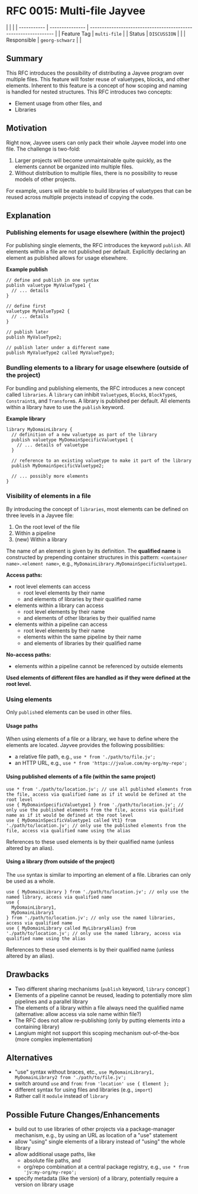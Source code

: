 <!--
SPDX-FileCopyrightText: 2023 Friedrich-Alexander-Universitat Erlangen-Nurnberg

SPDX-License-Identifier: AGPL-3.0-only
-->

# RFC 0015: Multi-file Jayvee

|             |                 |
| ----------- | --------------- | --------------------------------------------------------------- |
| Feature Tag | `multi-file`    |
| Status      | `DISCUSSION`    | <!-- Possible values: DRAFT, DISCUSSION, ACCEPTED, REJECTED --> |
| Responsible | `georg-schwarz` | <!-- TODO: assign yourself as main driver of this RFC -->       |

<!--
  Status Overview:
  - DRAFT: The RFC is not ready for a review and currently under change. Feel free to already ask for feedback on the structure and contents at this stage.
  - DISCUSSION: The RFC is open for discussion. Usually, we open a PR to trigger discussions.
  - ACCEPTED: The RFC was accepted. Create issues to prepare implementation of the RFC.
  - REJECTED: The RFC was rejected. If another revision emerges, switch to status DRAFT.
-->

## Summary

This RFC introduces the possibility of distributing a Jayvee program over multiple files.
This feature will foster reuse of valuetypes, blocks, and other elements.
Inherent to this feature is a concept of how scoping and naming is handled for nested structures.
This RFC introduces two concepts:

- Element usage from other files, and
- Libraries

## Motivation

Right now, Jayvee users can only pack their whole Jayvee model into one file.
The challenge is two-fold:

1. Larger projects will become unmaintainable quite quickly, as the elements cannot be organized into multiple files.
2. Without distribution to multiple files, there is no possibility to reuse models of other projects.

For example, users will be enable to build libraries of valuetypes that can be reused across multiple projects instead of copying the code.

## Explanation

### Publishing elements for usage elsewhere (within the project)

For publishing single elements, the RFC introduces the keyword `publish`.
All elements within a file are not published per default.
Explicitly declaring an element as published allows for usage elsewhere.

**Example publish**

```
// define and publish in one syntax
publish valuetype MyValueType1 {
  // ... details
}

// define first
valuetype MyValueType2 {
  // ... details
}

// publish later
publish MyValueType2;

// publish later under a different name
publish MyValueType2 called MyValueType3;
```

### Bundling elements to a library for usage elsewhere (outside of the project)

For bundling and publishing elements, the RFC introduces a new concept called `libraries`.
A `library` can inhibit `Valuetype`s, `Block`s, `BlockType`s, `Constraint`s, and `Transform`s.
A library is published per default.
All elements within a library have to use the `publish` keyword.

**Example library**

```
library MyDomainLibrary {
  // definition of a new valuetype as part of the library
  publish valuetype MyDomainSpecificValuetype1 {
    // ... details of valuetype
  }

  // reference to an existing valuetype to make it part of the library
  publish MyDomainSpecificValuetype2;

  // ... possibly more elements
}
```

### Visibility of elements in a file

By introducing the concept of `libraries`, most elements can be defined on three levels in a Jayvee file:

1. On the root level of the file
2. Within a pipeline
3. (new) Within a library

The name of an element is given by its definition.
The **qualified name** is constructed by prepending container structures in this pattern: `<container name>.<element name>`, e.g., `MyDomainLibrary.MyDomainSpecificValuetype1`.

**Access paths:**

- root level elements can access
  - root level elements by their name
  - and elements of libraries by their qualified name
- elements within a library can access
  - root level elements by their name
  - and elements of other libraries by their qualified name
- elements within a pipeline can access
  - root level elements by their name
  - elements within the same pipeline by their name
  - and elements of libraries by their qualified name

**No-access paths:**

- elements within a pipeline cannot be referenced by outside elements

**Used elements of different files are handled as if they were defined at the root level.**

### Using elements

Only `publish`ed elements can be used in other files.

#### Usage paths

When using elements of a file or a library, we have to define where the elements are located.
Jayvee provides the following possibilities:

- a relative file path, e.g., `use * from './path/to/file.jv';`
- an HTTP URL, e.g., `use * from 'https://jvalue.com/my-org/my-repo';`

#### Using published elements of a file (within the same project)

```
use * from './path/to/location.jv'; // use all published elements from the file, access via qualified name as if it would be defined at the root level
use { MyDomainSpecificValuetype1 } from './path/to/location.jv'; // only use the published elements from the file, access via qualified name as if it would be defined at the root level
use { MyDomainSpecificValuetype1 called Vt1} from './path/to/location.jv'; // only use the published elements from the file, access via qualified name using the alias
```

References to these used elements is by their qualified name (unless altered by an alias).

#### Using a library (from outside of the project)

The `use` syntax is similar to importing an element of a file.
Libraries can only be used as a whole.

```
use { MyDomainLibrary } from './path/to/location.jv'; // only use the named library, access via qualified name
use {
  MyDomainLibrary1,
  MyDomainLibrary1
} from './path/to/location.jv'; // only use the named libraries, access via qualified name
use { MyDomainLibrary called MyLibraryAlias} from './path/to/location.jv'; // only use the named library, access via qualified name using the alias
```

References to these used elements is by their qualified name (unless altered by an alias).

## Drawbacks

- Two different sharing mechanisms (`publish` keyword, `library` concept`)
- Elements of a pipeline cannot be reused, leading to potentially more slim pipelines and a parallel library
- The elements of a library within a file always need the qualified name (alternative: allow access via sole name within file?)
- The RFC does not allow re-publishing (only by putting elements into a containing library)
- Langium might not support this scoping mechanism out-of-the-box (more complex implementation)

## Alternatives

- "use" syntax without braces, etc., `use MyDomainLibrary1, MyDomainLibrary2 from './path/to/file.jv';`
- switch around `use` and `from`: `from 'location' use { Element };`
- different syntax for using files and libraries (e.g., `import`)
- Rather call it `module` instead of `library`

## Possible Future Changes/Enhancements

- build out to use libraries of other projects via a package-manager mechanism, e.g., by using an URL as location of a "use" statement
- allow "using" single elements of a library instead of "using" the whole library
- allow additional usage paths, like
  - absolute file paths, and
  - org/repo combination at a central package registry, e.g., `use * from 'jv:my-org/my-repo';`
- specify metadata (like the version) of a library, potentially require a version on library usage
